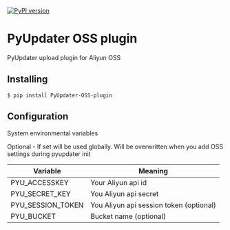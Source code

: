 [![PyPI version](https://badge.fury.io/py/PyUpdater-OSS-Plugin.svg)](https://badge.fury.io/py/PyUpdater-OSS-Plugin)

# PyUpdater OSS plugin

PyUpdater upload plugin for Aliyun OSS

## Installing

    $ pip install PyUpdater-OSS-plugin


## Configuration

System environmental variables

Optional - If set will be used globally. Will be overwritten when you add OSS settings during pyupdater init

| Variable              | Meaning                                 |
| --------------------- |---------------------------------------- |
| PYU_ACCESSKEY           | Your Aliyun api id                      |
| PYU_SECRET_KEY       | You Aliyun api secret                   |
| PYU_SESSION_TOKEN | You Aliyun api session token (optional) |
| PYU_BUCKET       | Bucket name (optional)                  |
